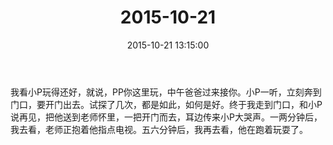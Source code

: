 ﻿---
title: 2015-10-21
date: 2015-10-21 13:15:00
tags:
categories: 爸爸
---
我看小P玩得还好，就说，PP你这里玩，中午爸爸过来接你。小P一听，立刻奔到门口，要开门出去。试探了几次，都是如此，如何是好。终于我走到门口，和小P说再见，把他送到老师怀里，一把开门而去，耳边传来小P大哭声。一两分钟后，我去看，老师正抱着他指点电视。五六分钟后，我再去看，他在跑着玩耍了。